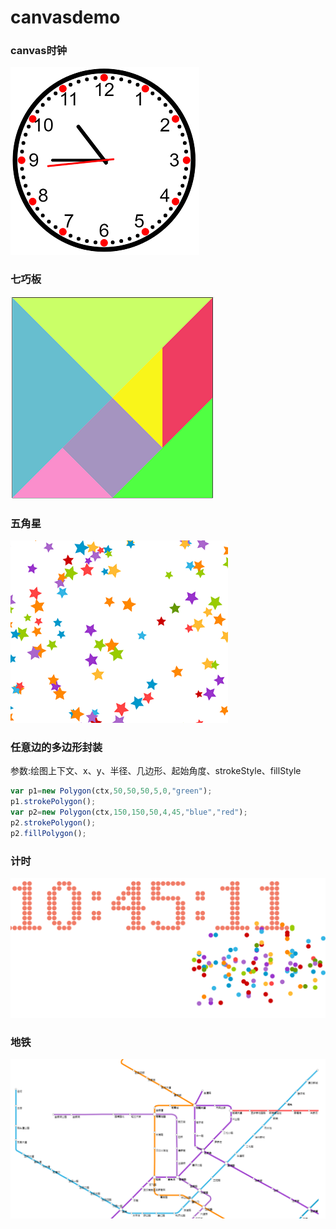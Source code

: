 # canvasdemo
### canvas时钟  
![avatar](./img/clock.png)
### 七巧板  
![avatar](./img/tangram.png)
### 五角星
![avatar](./img/star.png)
### 任意边的多边形封装
参数:绘图上下文、x、y、半径、几边形、起始角度、strokeStyle、fillStyle
```javascript
var p1=new Polygon(ctx,50,50,50,5,0,"green");
p1.strokePolygon();
var p2=new Polygon(ctx,150,150,50,4,45,"blue","red");
p2.strokePolygon();
p2.fillPolygon();
```
### 计时
![avatar](./img/time.png)
### 地铁  
![avatar](./img/subway.png)